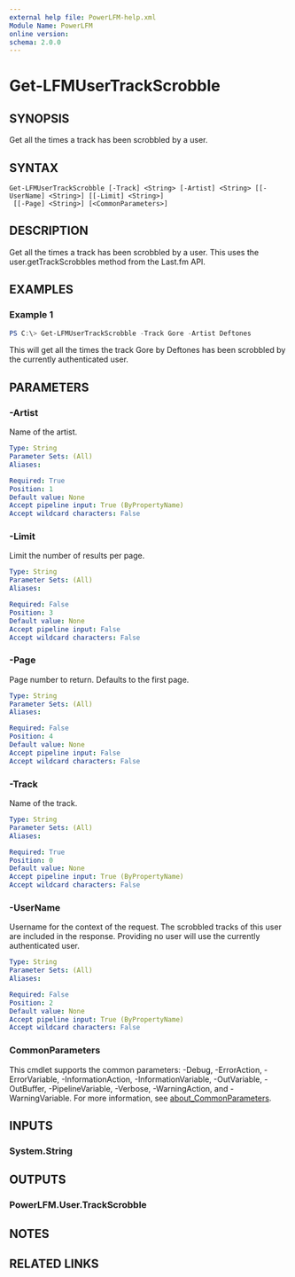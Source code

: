 ```yaml
---
external help file: PowerLFM-help.xml
Module Name: PowerLFM
online version:
schema: 2.0.0
---
```


# Get-LFMUserTrackScrobble

## SYNOPSIS
Get all the times a track has been scrobbled by a user.

## SYNTAX

```
Get-LFMUserTrackScrobble [-Track] <String> [-Artist] <String> [[-UserName] <String>] [[-Limit] <String>]
 [[-Page] <String>] [<CommonParameters>]
```

## DESCRIPTION
Get all the times a track has been scrobbled by a user. This uses the user.getTrackScrobbles method from the Last.fm API.

## EXAMPLES

### Example 1
```powershell
PS C:\> Get-LFMUserTrackScrobble -Track Gore -Artist Deftones
```

This will get all the times the track Gore by Deftones has been scrobbled by the currently authenticated user.

## PARAMETERS

### -Artist
Name of the artist.

```yaml
Type: String
Parameter Sets: (All)
Aliases:

Required: True
Position: 1
Default value: None
Accept pipeline input: True (ByPropertyName)
Accept wildcard characters: False
```

### -Limit
Limit the number of results per page.

```yaml
Type: String
Parameter Sets: (All)
Aliases:

Required: False
Position: 3
Default value: None
Accept pipeline input: False
Accept wildcard characters: False
```

### -Page
Page number to return. Defaults to the first page.

```yaml
Type: String
Parameter Sets: (All)
Aliases:

Required: False
Position: 4
Default value: None
Accept pipeline input: False
Accept wildcard characters: False
```

### -Track
Name of the track.

```yaml
Type: String
Parameter Sets: (All)
Aliases:

Required: True
Position: 0
Default value: None
Accept pipeline input: True (ByPropertyName)
Accept wildcard characters: False
```

### -UserName
Username for the context of the request. The scrobbled tracks of this user are included in the response. Providing no user will use the currently authenticated user.

```yaml
Type: String
Parameter Sets: (All)
Aliases:

Required: False
Position: 2
Default value: None
Accept pipeline input: True (ByPropertyName)
Accept wildcard characters: False
```

### CommonParameters
This cmdlet supports the common parameters: -Debug, -ErrorAction, -ErrorVariable, -InformationAction, -InformationVariable, -OutVariable, -OutBuffer, -PipelineVariable, -Verbose, -WarningAction, and -WarningVariable. For more information, see [about_CommonParameters](http://go.microsoft.com/fwlink/?LinkID=113216).

## INPUTS

### System.String

## OUTPUTS

### PowerLFM.User.TrackScrobble

## NOTES

## RELATED LINKS
